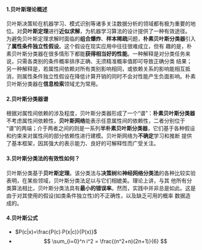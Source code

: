 #### 1.贝叶斯理论概述
贝叶斯决策轮在机器学习、模式识别等诸多关注数据分析的领域都有极为重要的地位。对**贝叶斯定理**进行**近似求解**，为机器学习算法的设计提供了一种有效途径。
为避免贝叶斯定理求解时面临的**组合爆炸**、**样本稀疏**问题，**朴素贝叶斯分类器**引入了**属性条件独立性假设**。这个假设在现实应用中往往很难成立，但有
趣的是，朴素贝叶斯分类器在很多情形下都能**获得相当好的性能**。一种解释是对分类任务来说，只需各类别的条件概率排序正确、无须精准概率值即可导致正确分类
结果；另一种解释是，若属性间依赖对所有类别影响相同，或依赖关系的影响能相互抵消，则属性条件独立性假设在降低计算开销的同时不会对性能产生负面影响。朴素
贝叶斯分类器在**信息检索**领域尤为常用。

#### 2.贝叶斯分类器谱
根据对属性间依赖的涉及程度，贝叶斯分类器形成了一个“谱”：**朴素贝叶斯分类器**不考虑属性间依赖性，**贝叶斯网络**能表示任意属性间的依赖性，二者分别位于
“谱”的两端；介于两者之间的则是一系列**半朴素贝叶斯分类器**，它们基于各种假设和约束来对属性间的部分依赖性进行建模。贝叶斯网络为**不确定**学习和推断
提供了基本框架，因其强大的表示能力、良好的可解释性而广受关注。

#### 3.贝叶斯分类法的有效性如何？
贝叶斯分类基于**贝叶斯定理**。该分类法与**决策树**和**神经网络分类法**的各种比较实验表明，在某些领域，贝叶斯分类法足以与它们相媲美。理论上讲，与其
他所有分类算法相比，贝叶斯分类法具有**最小的错误率**。然而，实践中并非总是如此。这是由于对其使用的假设(如类条件独立性)的不正确性，以及缺乏可用的概率
数据造成的。

#### 4.贝叶斯公式
* $P(c|x)=\frac{P(c)∙P(x|c)}{P(x)}$
* $$
\sum_{i=0}^n i^2 = \frac{(n^2+n)(2n+1)}{6}
$$


